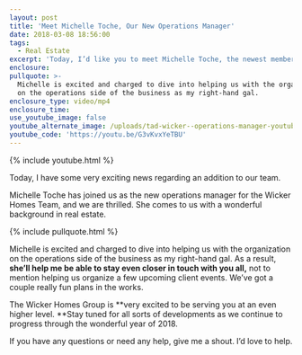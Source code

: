 ```yaml
---
layout: post
title: 'Meet Michelle Toche, Our New Operations Manager'
date: 2018-03-08 18:56:00
tags:
  - Real Estate
excerpt: 'Today, I’d like you to meet Michelle Toche, the newest member of our team.'
enclosure:
pullquote: >-
  Michelle is excited and charged to dive into helping us with the organization
  on the operations side of the business as my right-hand gal.
enclosure_type: video/mp4
enclosure_time:
use_youtube_image: false
youtube_alternate_image: /uploads/tad-wicker--operations-manager-youtube.jpg
youtube_code: 'https://youtu.be/G3vKvxYeTBU'
---
```


{% include youtube.html %}

Today, I have some very exciting news regarding an addition to our team.

Michelle Toche has joined us as the new operations manager for the Wicker Homes Team, and we are thrilled. She comes to us with a wonderful background in real estate.

{% include pullquote.html %}

Michelle is excited and charged to dive into helping us with the organization on the operations side of the business as my right-hand gal. As a result, **she’ll help me be able to stay even closer in touch with you all,** not to mention helping us organize a few upcoming client events. We’ve got a couple really fun plans in the works.

The Wicker Homes Group is **very excited to be serving you at an even higher level.&nbsp;**Stay tuned for all sorts of developments as we continue to progress through the wonderful year of 2018.

If you have any questions or need any help, give me a shout. I’d love to help.